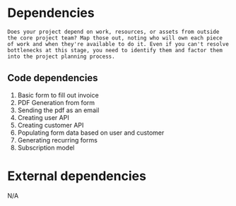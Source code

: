 # Dependencies 
```
Does your project depend on work, resources, or assets from outside the core project team? Map those out, noting who will own each piece of work and when they're available to do it. Even if you can't resolve bottlenecks at this stage, you need to identify them and factor them into the project planning process.
```
## Code dependencies
1. Basic form to fill out invoice 
2. PDF Generation from form
3. Sending the pdf as an email
4. Creating user API
5. Creating customer API 
6. Populating form data based on user and customer
7. Generating recurring forms
8. Subscription model 

# External dependencies 
N/A